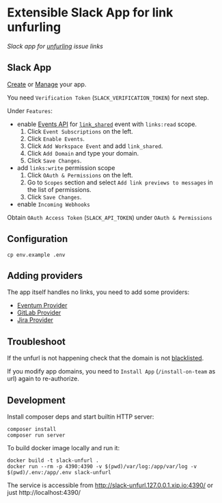 # Extensible Slack App for link unfurling

*Slack app for [unfurling] issue links*

[unfurling]: https://api.slack.com/docs/message-link-unfurling

## Slack App

[Create](https://api.slack.com/apps/new) or [Manage](https://api.slack.com/apps) your app.

You need `Verification Token` (`SLACK_VERIFICATION_TOKEN`) for next step.

Under `Features`:
- enable [Events API](http://api.slack.com/events-api) for [`link_shared`](https://api.slack.com/events/link_shared) event with `links:read` scope.
  1. Click `Event Subscriptions` on the left.
  2. Click `Enable Events`.
  3. Click `Add Workspace Event` and add `link_shared`.
  4. Click `Add Domain` and type your domain.
  5. Click `Save Changes`.
- add `links:write` permission scope
  1. Click `OAuth & Permissions` on the left.
  2. Go to `Scopes` section and select `Add link previews to messages` in the list of permissions.
  3. Click `Save Changes`.
- enable `Incoming Webhooks`

Obtain `OAuth Access Token` (`SLACK_API_TOKEN`) under `OAuth & Permissions`

## Configuration

```
cp env.example .env
```

## Adding providers

The app itself handles no links, you need to add some providers:

- [Eventum Provider](https://github.com/eventum/slack-unfurl-eventum)
- [GitLab Provider](https://github.com/glensc/slack-unfurl-gitlab)
- [Jira Provider](https://github.com/glensc/slack-unfurl-jira)

## Troubleshoot

If the unfurl is not happening check that the domain is not [blacklisted](https://my.slack.com/admin/attachments).

If you modify app domains, you need to `Install App` (`/install-on-team` as url) again to re-authorize.

## Development

Install composer deps and start builtin HTTP server:

```
composer install
composer run server
```

To build docker image locally and run it:

```
docker build -t slack-unfurl .
docker run --rm -p 4390:4390 -v $(pwd)/var/log:/app/var/log -v $(pwd)/.env:/app/.env slack-unfurl
```

The service is accessible from http://slack-unfurl.127.0.0.1.xip.io:4390/ or just http://localhost:4390/

